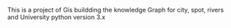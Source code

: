 
This is a project of Gis buildding the knowledge Graph for city, spot, rivers and University
python version 3.x


